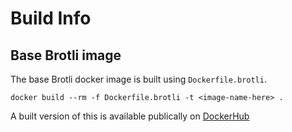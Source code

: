 # Build Info

## Base Brotli image

The base Brotli docker image is built using `Dockerfile.brotli`. 

    docker build --rm -f Dockerfile.brotli -t <image-name-here> .

A built version of this is available publically on [DockerHub](https://hub.docker.com/repository/docker/charlesworth/brotli)